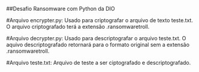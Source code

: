 ##Desafio Ransomware com Python da DIO

#Arquivo encrypter.py:
Usado para criptografar o arquivo de texto teste.txt.
O arquivo criptografado terá a extensão .ransomwaretroll.

#Arquivo decrypter.py:
Usado para descriptografar o arquivo teste.txt.
O aquivo descriptografado retornará para o formato original sem a extensão .ransomwaretroll.

#Arquivo teste.txt:
Arquivo de teste a ser ciptografado e descriptografado.
